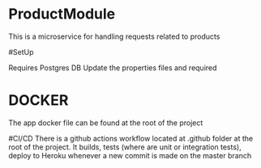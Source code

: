 # ProductModule

This is a microservice for handling requests related to products

#SetUp

Requires Postgres DB
Update the properties files and required

# DOCKER
The app docker file can be found at the root of the project

#CI/CD
There is a github actions workflow located at .github folder at the root of the project. It builds, tests (where are unit or integration tests), deploy to Heroku whenever a new commit is made on the master branch
